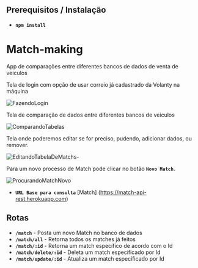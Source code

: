 ## Prerequisitos / Instalação

* **`npm install`**


# Match-making

App de comparações entre diferentes bancos de dados de venta de veiculos

Tela de login com opção de usar correio já cadastrado da Volanty na máquina

![FazendoLogin](https://user-images.githubusercontent.com/52355873/80542017-a417d300-8982-11ea-9c0e-01daf6f254aa.gif)

Tela de comparação de dados entre diferentes bancos de veiculos 

![ComparandoTabelas](https://user-images.githubusercontent.com/52355873/80542014-a2e6a600-8982-11ea-8933-797013f25dbd.gif)

Tela onde poderemos editar se for preciso, pudendo, adicionar dados, ou remover.

![EditandoTabelaDeMatchs-](https://user-images.githubusercontent.com/52355873/80542010-a11ce280-8982-11ea-895f-a92b9ef9b66f.gif)

Para um novo processo de Match pode clicar no botão **`Novo Match`**.

![ProcurandoMatchNovo](https://user-images.githubusercontent.com/52355873/80542036-ada13b00-8982-11ea-97fd-a1253613f4cd.gif)



* **`URL Base para consulta`** [Match] (https://match-api-rest.herokuapp.com)


## Rotas

* **`/match`** - Posta um novo Match no banco de dados
* **`/match/all`** - Retorna todos os matches já feitos 
* **`/match/:id`** - Retorna um match específico de acordo com o Id 
* **`/match/delete/:id`** - Deleta um match específicado por Id 
* **`/match/update/:id`** - Atualiza um match específicado por Id







